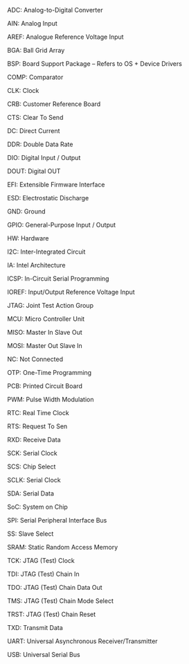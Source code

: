 ADC:
  Analog-to-Digital Converter

AIN:
  Analog Input

AREF:
  Analogue Reference Voltage Input

BGA:
  Ball Grid Array

BSP:
  Board Support Package – Refers to OS + Device Drivers

COMP:
  Comparator

CLK:
  Clock

CRB:
  Customer Reference Board

CTS:
  Clear To Send

DC:
  Direct Current

DDR:
  Double Data Rate

DIO:
  Digital Input / Output

DOUT:
  Digital OUT

EFI:
  Extensible Firmware Interface

ESD:
  Electrostatic Discharge

GND:
  Ground

GPIO:
  General-Purpose Input / Output

HW:
  Hardware

I2C:
  Inter-Integrated Circuit

IA:
  Intel Architecture

ICSP:
  In-Circuit Serial Programming

IOREF:
  Input/Output Reference Voltage Input

JTAG:
  Joint Test Action Group

MCU:
  Micro Controller Unit

MISO:
  Master In Slave Out

MOSI:
  Master Out Slave In

NC:
  Not Connected

OTP:
  One-Time Programming

PCB:
  Printed Circuit Board

PWM:
  Pulse Width Modulation

RTC:
  Real Time Clock

RTS:
  Request To Sen

RXD:
  Receive Data

SCK:
  Serial Clock

SCS:
  Chip Select

SCLK:
  Serial Clock

SDA:
  Serial Data

SoC:
  System on Chip

SPI:
  Serial Peripheral Interface Bus

SS:
  Slave Select

SRAM:
  Static Random Access Memory

TCK:
  JTAG (Test) Clock

TDI:
  JTAG (Test) Chain In

TDO:
  JTAG (Test) Chain Data Out

TMS:
  JTAG (Test) Chain Mode Select

TRST:
  JTAG (Test) Chain Reset

TXD:
  Transmit Data

UART:
  Universal Asynchronous Receiver/Transmitter

USB:
  Universal Serial Bus
